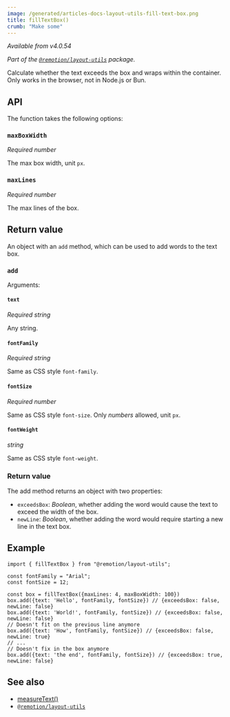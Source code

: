 ```yaml
---
image: /generated/articles-docs-layout-utils-fill-text-box.png
title: fillTextBox()
crumb: "Make some"
---
```


_Available from v4.0.54_

_Part of the [`@remotion/layout-utils`](/docs/layout-utils) package._

Calculate whether the text exceeds the box and wraps within the container. Only works in the browser, not in Node.js or Bun.

## API

The function takes the following options:

### `maxBoxWidth`

_Required_ _number_

The max box width, unit `px`.

### `maxLines`

_Required_ _number_

The max lines of the box.

## Return value

An object with an `add` method, which can be used to add words to the text box.

### `add`

Arguments:

#### `text`

_Required_ _string_

Any string.

#### `fontFamily`

_Required_ _string_

Same as CSS style `font-family`.

#### `fontSize`

_Required_ _number_

Same as CSS style `font-size`. Only _numbers_ allowed, unit `px`.

#### `fontWeight`

_string_

Same as CSS style `font-weight`.

### Return value

The add method returns an object with two properties:

+ `exceedsBox`:
 _Boolean_, whether adding the word would cause the text to exceed the width of the box.
+ `newLine`:
 _Boolean_, whether adding the word would require starting a new line in the text box.

## Example

```tsx twoslash
import { fillTextBox } from "@remotion/layout-utils";

const fontFamily = "Arial";
const fontSize = 12;

const box = fillTextBox({maxLines: 4, maxBoxWidth: 100})
box.add({text: 'Hello', fontFamily, fontSize}) // {exceedsBox: false, newLine: false}
box.add({text: 'World!', fontFamily, fontSize}) // {exceedsBox: false, newLine: false}
// Doesn't fit on the previous line anymore
box.add({text: 'How', fontFamily, fontSize}) // {exceedsBox: false, newLine: true}
// ...
// Doesn't fix in the box anymore
box.add({text: 'the end', fontFamily, fontSize}) // {exceedsBox: true, newLine: false}
```

## See also

- [measureText()](/docs/layout-utils/measure-text)
- [`@remotion/layout-utils`](/docs/layout-utils)
